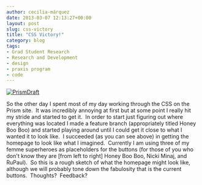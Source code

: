```yaml
---
author: cecilia-márquez
date: 2013-03-07 12:13:27+00:00
layout: post
slug: css-victory
title: "CSS Victory!"
category: blog
tags:
- Grad Student Research
- Research and Development
- design
- praxis program
- code
---
```


[![PrismDraft](http://static.scholarslab.org/wp-content/uploads/2013/03/PrismDraft-300x157.jpg)](http://static.scholarslab.org/wp-content/uploads/2013/03/PrismDraft.jpg)




So the other day I spent most of my day working through the CSS on the Prism site.  It was incredibly annoying at first but at some point I really hit my stride and started to get it.  In order to start just figuring out where everything was located I made a feature branch (appropriately titled Honey Boo Boo) and started playing around until I could get it close to what I wanted it to look like.  I succeeded (as you can see above) in getting the homepage to look like what I imagined.  Currently I am using three of my femme superheroes as placeholders for the buttons (for those of you who don't know they are [from left to right] Honey Boo Boo, Nicki Minaj, and RuPaul).  So this is a rough sketch of what the homepage might look like, although we will probably tone down the fabulosity that is the current buttons.  Thoughts?  Feedback?
